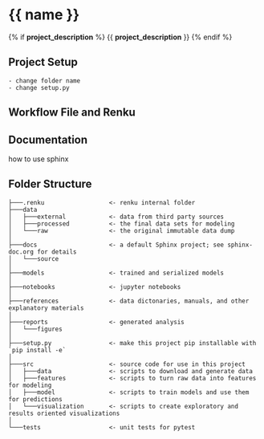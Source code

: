 # {{ name }}
{% if __project_description__ %}
{{ __project_description__ }}
{% endif %}

## Project Setup
    - change folder name
    - change setup.py




## Workflow File and Renku



## Documentation
how to use sphinx


## Folder Structure
```
├───.renku                  <- renku internal folder 
├───data                        
│   ├───external            <- data from third party sources
│   ├───processed           <- the final data sets for modeling
│   └───raw                 <- the original immutable data dump
│ 
├───docs                    <- a default Sphinx project; see sphinx-doc.org for details
│   └───source
│ 
├───models                  <- trained and serialized models
│ 
├───notebooks               <- jupyter notebooks
│ 
├───references              <- data dictonaries, manuals, and other explanatory materials
│ 
├───reports                 <- generated analysis
│   └───figures
│ 
├───setup.py                <- make this project pip installable with `pip install -e`          
│ 
├───src                     <- source code for use in this project
│   ├───data                <- scripts to download and generate data
│   ├───features            <- scripts to turn raw data into features for modeling
│   ├───model               <- scripts to train models and use them for predictions
│   └───visualization       <- scripts to create exploratory and results oriented visualizations
│ 
└───tests                   <- unit tests for pytest
```